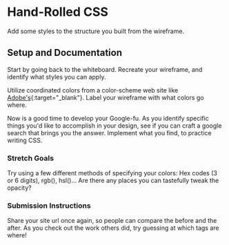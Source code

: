 # Hand-Rolled CSS

 Add some styles to the structure you built from the wireframe. 

## Setup and Documentation

Start by going back to the whiteboard. Recreate your wireframe, and identify what styles you can apply.  

Utilize coordinated colors from a color-scheme web site like [Adobe's](https://color.adobe.com/create/color-wheel){:target="_blank"}. Label your wireframe with what colors go where. 

Now is a good time to develop your Google-fu. As you identify specific things you'd like to accomplish in your design, see if you can craft a google search that brings you the answer. Implement what you find, to practice writing CSS. 

### Stretch Goals

Try using a few different methods of specifying your colors: Hex codes (3 or 6 digits), rgb(), hsl()... Are there any places you can tastefully tweak the opacity?

### Submission Instructions

Share your site url once again, so people can compare the before and the after. As you check out the work others did, try guessing at which tags are where!
